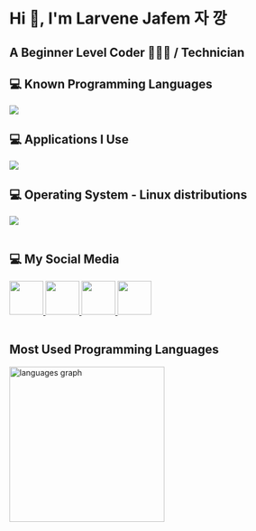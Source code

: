 # Hi 👋, I'm Larvene Jafem 자 깡

## A Beginner Level Coder 👨🏻‍💻 / Technician

## 💻 Known Programming Languages
<div align="left">
    <a href="https://skillicons.dev">
        <img src="https://skillicons.dev/icons?i=cpp">
    </a>
</div>

## 💻 Applications I Use
<div align="left">
    <a href="https://skillicons.dev">
        <img src="https://skillicons.dev/icons?i=git,github,visualstudio,vscode">
    </a>
</div>

## 💻 Operating System - Linux distributions
<div align="left">
    <a href="https://skillicons.dev">
        <img src="https://skillicons.dev/icons?i=windows,debian,arch">
    </a>
</div>
<br>

## 💻 My Social Media
<div align="left">
    <a href="https://www.linkedin.com/in/rinna-ateros-197922253">
        <img width="60px" src="https://cdn.jsdelivr.net/gh/devicons/devicon/icons/linkedin/linkedin-original.svg" />
    </a>
    <a href="https://www.facebook.com/jakang2006/">
        <img width="60px" src="https://cdn.jsdelivr.net/gh/devicons/devicon/icons/facebook/facebook-original.svg" />
    </a>
    <a href="https://www.tiktok.com/@larvenejafem">
        <img width="60px" src="https://cdn.jsdelivr.net/npm/simple-icons@v6/icons/tiktok.svg" />
    </a>
    <a href="https://discordapp.com/users/1217033767588331521" target="_blank" rel="noopener noreferrer">
      <img width="60px" src="https://cdn.worldvectorlogo.com/logos/discord-6.svg" />
    </a>

</div>
<br>

## Most Used Programming Languages
<div>
    <img src="https://github-readme-stats.vercel.app/api/top-langs?locale=en&hide_title=true&layout=compact&card_width=500&langs_count=4&theme=dracula&hide_border=true&username=larvenejafemcoder&hide=" height="275" alt="languages graph" />
</div>
